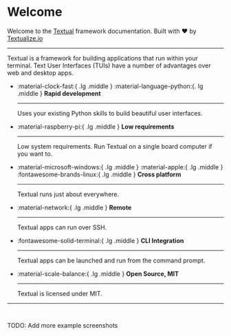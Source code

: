 # Welcome

Welcome to the [Textual](https://github.com/Textualize/textual) framework documentation. Built with ❤️ by [Textualize.io](https://www.textualize.io)

<hr>

Textual is a framework for building applications that run within your terminal. Text User Interfaces (TUIs) have a number of advantages over web and desktop apps.

<div class="grid cards" markdown>

-   :material-clock-fast:{ .lg .middle } :material-language-python:{. lg .middle } __Rapid development__

    ---

    Uses your existing Python skills to build beautiful user interfaces.


-   :material-raspberry-pi:{ .lg .middle } __Low requirements__

    ---

    Low system requirements. Run Textual on a single board computer if you want to.

  

-   :material-microsoft-windows:{ .lg .middle } :material-apple:{ .lg .middle } :fontawesome-brands-linux:{ .lg .middle } __Cross platform__

    ---

    Textual runs just about everywhere.

    

-   :material-network:{ .lg .middle } __Remote__

    ---

    Textual apps can run over SSH.


-   :fontawesome-solid-terminal:{ .lg .middle } __CLI Integration__

    ---

    Textual apps can be launched and run from the command prompt.



-   :material-scale-balance:{ .lg .middle } __Open Source, MIT__

    ---

    Textual is licensed under MIT.
    

</div>


<hr>


```{.textual path="examples/calculator.py" columns=100 lines=40}

```

```{.textual path="examples/pride.py"}

```

TODO: Add more example screenshots


